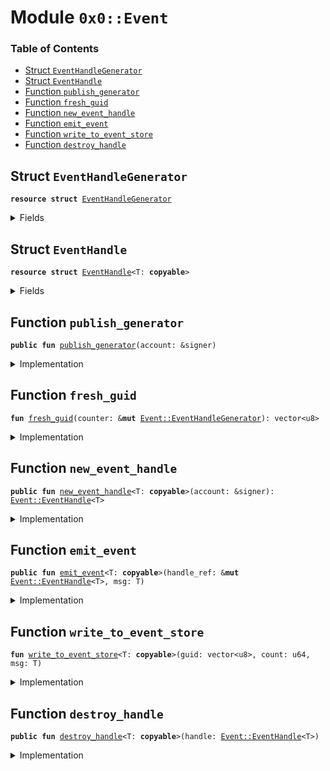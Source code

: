 
<a name="0x0_Event"></a>

# Module `0x0::Event`

### Table of Contents

-  [Struct `EventHandleGenerator`](#0x0_Event_EventHandleGenerator)
-  [Struct `EventHandle`](#0x0_Event_EventHandle)
-  [Function `publish_generator`](#0x0_Event_publish_generator)
-  [Function `fresh_guid`](#0x0_Event_fresh_guid)
-  [Function `new_event_handle`](#0x0_Event_new_event_handle)
-  [Function `emit_event`](#0x0_Event_emit_event)
-  [Function `write_to_event_store`](#0x0_Event_write_to_event_store)
-  [Function `destroy_handle`](#0x0_Event_destroy_handle)



<a name="0x0_Event_EventHandleGenerator"></a>

## Struct `EventHandleGenerator`



<pre><code><b>resource</b> <b>struct</b> <a href="#0x0_Event_EventHandleGenerator">EventHandleGenerator</a>
</code></pre>



<details>
<summary>Fields</summary>


<dl>
<dt>

<code>counter: u64</code>
</dt>
<dd>

</dd>
<dt>

<code>addr: address</code>
</dt>
<dd>

</dd>
</dl>


</details>

<a name="0x0_Event_EventHandle"></a>

## Struct `EventHandle`



<pre><code><b>resource</b> <b>struct</b> <a href="#0x0_Event_EventHandle">EventHandle</a>&lt;T: <b>copyable</b>&gt;
</code></pre>



<details>
<summary>Fields</summary>


<dl>
<dt>

<code>counter: u64</code>
</dt>
<dd>

</dd>
<dt>

<code>guid: vector&lt;u8&gt;</code>
</dt>
<dd>

</dd>
</dl>


</details>

<a name="0x0_Event_publish_generator"></a>

## Function `publish_generator`



<pre><code><b>public</b> <b>fun</b> <a href="#0x0_Event_publish_generator">publish_generator</a>(account: &signer)
</code></pre>



<details>
<summary>Implementation</summary>


<pre><code><b>public</b> <b>fun</b> <a href="#0x0_Event_publish_generator">publish_generator</a>(account: &signer) {
    move_to(account, <a href="#0x0_Event_EventHandleGenerator">EventHandleGenerator</a>{ counter: 0, addr: <a href="Signer.md#0x0_Signer_address_of">Signer::address_of</a>(account) })
}
</code></pre>



</details>

<a name="0x0_Event_fresh_guid"></a>

## Function `fresh_guid`



<pre><code><b>fun</b> <a href="#0x0_Event_fresh_guid">fresh_guid</a>(counter: &<b>mut</b> <a href="#0x0_Event_EventHandleGenerator">Event::EventHandleGenerator</a>): vector&lt;u8&gt;
</code></pre>



<details>
<summary>Implementation</summary>


<pre><code><b>fun</b> <a href="#0x0_Event_fresh_guid">fresh_guid</a>(counter: &<b>mut</b> <a href="#0x0_Event_EventHandleGenerator">EventHandleGenerator</a>): vector&lt;u8&gt; {
    <b>let</b> sender_bytes = <a href="LCS.md#0x0_LCS_to_bytes">LCS::to_bytes</a>(&counter.addr);
    <b>let</b> count_bytes = <a href="LCS.md#0x0_LCS_to_bytes">LCS::to_bytes</a>(&counter.counter);
    counter.counter = counter.counter + 1;

    // <a href="#0x0_Event_EventHandleGenerator">EventHandleGenerator</a> goes first just in case we want <b>to</b> extend address in the future.
    <a href="Vector.md#0x0_Vector_append">Vector::append</a>(&<b>mut</b> count_bytes, sender_bytes);

    count_bytes
}
</code></pre>



</details>

<a name="0x0_Event_new_event_handle"></a>

## Function `new_event_handle`



<pre><code><b>public</b> <b>fun</b> <a href="#0x0_Event_new_event_handle">new_event_handle</a>&lt;T: <b>copyable</b>&gt;(account: &signer): <a href="#0x0_Event_EventHandle">Event::EventHandle</a>&lt;T&gt;
</code></pre>



<details>
<summary>Implementation</summary>


<pre><code><b>public</b> <b>fun</b> <a href="#0x0_Event_new_event_handle">new_event_handle</a>&lt;T: <b>copyable</b>&gt;(account: &signer): <a href="#0x0_Event_EventHandle">EventHandle</a>&lt;T&gt;
<b>acquires</b> <a href="#0x0_Event_EventHandleGenerator">EventHandleGenerator</a> {
    <a href="#0x0_Event_EventHandle">EventHandle</a>&lt;T&gt; {
        counter: 0,
        guid: <a href="#0x0_Event_fresh_guid">fresh_guid</a>(borrow_global_mut&lt;<a href="#0x0_Event_EventHandleGenerator">EventHandleGenerator</a>&gt;(<a href="Signer.md#0x0_Signer_address_of">Signer::address_of</a>(account)))
    }
}
</code></pre>



</details>

<a name="0x0_Event_emit_event"></a>

## Function `emit_event`



<pre><code><b>public</b> <b>fun</b> <a href="#0x0_Event_emit_event">emit_event</a>&lt;T: <b>copyable</b>&gt;(handle_ref: &<b>mut</b> <a href="#0x0_Event_EventHandle">Event::EventHandle</a>&lt;T&gt;, msg: T)
</code></pre>



<details>
<summary>Implementation</summary>


<pre><code><b>public</b> <b>fun</b> <a href="#0x0_Event_emit_event">emit_event</a>&lt;T: <b>copyable</b>&gt;(handle_ref: &<b>mut</b> <a href="#0x0_Event_EventHandle">EventHandle</a>&lt;T&gt;, msg: T) {
    <b>let</b> guid = *&handle_ref.guid;

    <a href="#0x0_Event_write_to_event_store">write_to_event_store</a>&lt;T&gt;(guid, handle_ref.counter, msg);
    handle_ref.counter = handle_ref.counter + 1;
}
</code></pre>



</details>

<a name="0x0_Event_write_to_event_store"></a>

## Function `write_to_event_store`



<pre><code><b>fun</b> <a href="#0x0_Event_write_to_event_store">write_to_event_store</a>&lt;T: <b>copyable</b>&gt;(guid: vector&lt;u8&gt;, count: u64, msg: T)
</code></pre>



<details>
<summary>Implementation</summary>


<pre><code><b>native</b> <b>fun</b> <a href="#0x0_Event_write_to_event_store">write_to_event_store</a>&lt;T: <b>copyable</b>&gt;(guid: vector&lt;u8&gt;, count: u64, msg: T);
</code></pre>



</details>

<a name="0x0_Event_destroy_handle"></a>

## Function `destroy_handle`



<pre><code><b>public</b> <b>fun</b> <a href="#0x0_Event_destroy_handle">destroy_handle</a>&lt;T: <b>copyable</b>&gt;(handle: <a href="#0x0_Event_EventHandle">Event::EventHandle</a>&lt;T&gt;)
</code></pre>



<details>
<summary>Implementation</summary>


<pre><code><b>public</b> <b>fun</b> <a href="#0x0_Event_destroy_handle">destroy_handle</a>&lt;T: <b>copyable</b>&gt;(handle: <a href="#0x0_Event_EventHandle">EventHandle</a>&lt;T&gt;) {
    <a href="#0x0_Event_EventHandle">EventHandle</a>&lt;T&gt; { counter: _, guid: _ } = handle;
}
</code></pre>



</details>
